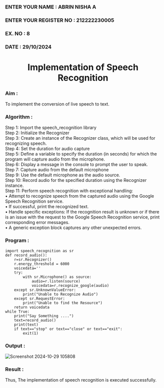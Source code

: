  <H3>ENTER YOUR NAME : ABRIN NISHA A</H3>
<H3>ENTER YOUR REGISTER NO : 212222230005</H3>
<H3>EX. NO : 8</H3>
<H3>DATE : 29/10/2024</H3>
<H1 ALIGN =CENTER>Implementation of Speech Recognition</H1>
<H3>Aim :</H3>

 To implement the conversion of live speech to text.<BR>
 
<h3>Algorithm :</h3>

Step 1: Import the speech_recognition library<Br>
Step 2: Initialize the Recognizer<Br>
Step 3: Create an instance of the Recognizer class, which will be used for recognizing speech.<Br>
Step 4: Set the duration for audio capture<Br>
Step 5: Define a variable to specify the duration (in seconds) for which the program will capture audio from the microphone.<Br>
Step 6: Display a message in the console to prompt the user to speak.<Br>
Step 7: Capture audio from the default microphone<Br>
Step 9: Use the default microphone as the audio source.<Br>
Step 10: Record audio for the specified duration using the Recognizer instance.<Br>
Step 11: Perform speech recognition with exceptional handling:<Br>
•	Attempt to recognize speech from the captured audio using the Google Speech Recognition service.<Br>
•	If successful, print the recognized text.<Br>
•	Handle specific exceptions: If the recognition result is unknown or if there is an issue with the request to the Google Speech Recognition service, print corresponding error messages.<Br>
•	A generic exception block captures any other unexpected errors.<Br>

<H3>Program :</H3>

```
import speech_recognition as sr
def record_audio():
    r=sr.Recognizer()
    r.energy_threshold = 6000
    voicedata=''
    try:
        with sr.Microphone() as source:
            audio=r.listen(source)
            voicedata=r.recognize_google(audio)            
    except sr.UnknownValueError:
        print("Unable to Recognize Audio")
    except sr.RequestError:
        print("Unable to find the Resource")
    return voicedata
while True:
    print("Say Something ....")
    text=record_audio()
    print(text)
    if text=="stop" or text=="close" or text=="exit":
        exit(1)
```


<H3> Output :</H3>

![Screenshot 2024-10-29 105808](https://github.com/user-attachments/assets/245bf1a2-150d-49f9-aab7-99cd7e4e3a36)


<H3> Result :</H3>

Thus, The implementation of speech recognition is executed successfully.
